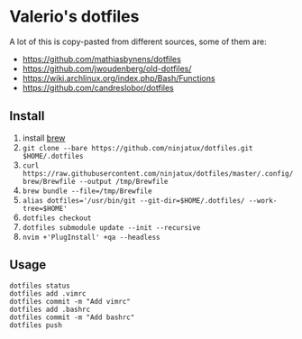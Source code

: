 # Valerio's dotfiles

A lot of this is copy-pasted from different sources, some of them are:

- https://github.com/mathiasbynens/dotfiles
- https://github.com/jwoudenberg/old-dotfiles/
- https://wiki.archlinux.org/index.php/Bash/Functions
- https://github.com/candreslobor/dotfiles

## Install

1. install [brew](https://brew.sh)
2. `git clone --bare https://github.com/ninjatux/dotfiles.git $HOME/.dotfiles`
3. `curl https://raw.githubusercontent.com/ninjatux/dotfiles/master/.config/brew/Brewfile --output /tmp/Brewfile`
4. `brew bundle --file=/tmp/Brewfile`
5. `alias dotfiles='/usr/bin/git --git-dir=$HOME/.dotfiles/ --work-tree=$HOME'`
6. `dotfiles checkout`
7. `dotfiles submodule update --init --recursive`
8. `nvim +'PlugInstall' +qa --headless`

## Usage

```
dotfiles status
dotfiles add .vimrc
dotfiles commit -m "Add vimrc"
dotfiles add .bashrc
dotfiles commit -m "Add bashrc"
dotfiles push
```
